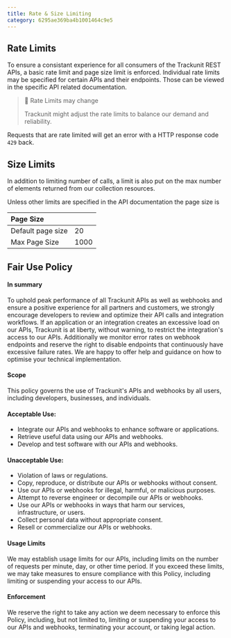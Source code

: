 ```yaml
---
title: Rate & Size Limiting
category: 6295ae369ba4b1001464c9e5
---
```

## Rate Limits

To ensure a consistant experience for all consumers of the Trackunit REST APIs, a basic rate limit and page size limit is enforced.
Individual rate limits may be specified for certain APIs and their endpoints. Those can be viewed in the specific API related documentation.

> 🚧 Rate Limits may change
> 
> Trackunit might adjust the rate limits to balance our demand and reliability.

Requests that are rate limited will get an error with a HTTP response code `429` back.


## Size Limits

In addition to limiting number of calls, a limit is also put on the max number of elements returned from our collection resources.

Unless other limits are specified in the API documentation the page size is

| Page Size         |      |
| :---------------- | :--- |
| Default page size | 20   |
| Max Page Size     | 1000 |


## Fair Use Policy

#### In summary
To uphold peak performance of all Trackunit APIs as well as webhooks and ensure a positive experience for all partners and customers, we strongly encourage developers to review and optimize their API calls and integration workflows. If an application or an integration creates an excessive load on our APIs, Trackunit is at liberty, without warning, to restrict the integration's access to our APIs. Additionally we monitor error rates on webhook endpoints and reserve the right to disable endpoints that continuously have excessive failure rates. We are happy to offer help and guidance on how to optimise your technical implementation.

#### Scope
This policy governs the use of Trackunit's APIs and webhooks by all users, including developers, businesses, and individuals.

#### Acceptable Use:
- Integrate our APIs and webhooks to enhance software or applications.
- Retrieve useful data using our APIs and webhooks.
- Develop and test software with our APIs and webhooks.

#### Unacceptable Use:
- Violation of laws or regulations.
- Copy, reproduce, or distribute our APIs or webhooks without consent.
- Use our APIs or webhooks for illegal, harmful, or malicious purposes.
- Attempt to reverse engineer or decompile our APIs or webhooks.
- Use our APIs or webhooks in ways that harm our services, infrastructure, or users.
- Collect personal data without appropriate consent.
- Resell or commercialize our APIs or webhooks.

#### Usage Limits
We may establish usage limits for our APIs, including limits on the number of requests per minute, day, or other time period. If you exceed these limits, we may take measures to ensure compliance with this Policy, including limiting or suspending your access to our APIs.

#### Enforcement
We reserve the right to take any action we deem necessary to enforce this Policy, including, but not limited to, limiting or suspending your access to our APIs and webhooks, terminating your account, or taking legal action.
